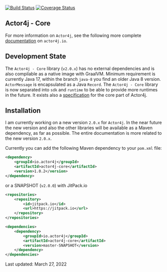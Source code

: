 [![Build Status](https://travis-ci.org/relvaner/actor4j-core.svg?branch=master)](https://travis-ci.org/relvaner/actor4j-core)
[![Coverage Status](https://coveralls.io/repos/github/relvaner/actor4j-core/badge.svg?branch=master)](https://coveralls.io/github/relvaner/actor4j-core?branch=master)

## Actor4j - Core ##

For more information on `Actor4j`, see the following more complete [documentation](https://actor4j.io/documentation/) on `actor4j.io`.

## Development State ##

The `Actor4j - Core` library (`v2.0.x`) has no external dependencies and is also compilable as a native image with GraalVM. Minimum requirement is currently Java 17, within the branch `java-8` you find an older Java 8 version. `ActorMessage` is encapsulated as a Java `Record`. The `Actor4j - Core` library is now separated into `sdk` and `runtime` to be able to provide more runtimes in the future. It exists also a [specification](https://github.com/relvaner/actor4j-spec) for the core part of Actor4j.

## Installation ##

I am currently working on a new version `2.0.x` for `Actor4j`. In the near future the new version and also the other libraries will be available as a Maven dependency, as far as possible. The entire documentation is more related to the new version `2.0.x`.

Currently you can add the following Maven dependency to your `pom.xml` file:

```xml
<dependency>
	<groupId>io.actor4j</groupId>
	<artifactId>actor4j-core</artifactId>
	<version>1.0.2</version>
</dependency>
```

or a SNAPSHOT (`v2.0.0`) with JitPack.io

```xml
<repositories>
	<repository>
		<id>jitpack.io</id>
		<url>https://jitpack.io</url>
	</repository>
</repositories>

<dependencies>
	<dependency>
		<groupId>io.actor4j</groupId>
		<artifactId>actor4j-core</artifactId>
		<version>master-SNAPSHOT</version>
	</dependency>
</dependencies>
```

Last updated: March 27, 2022